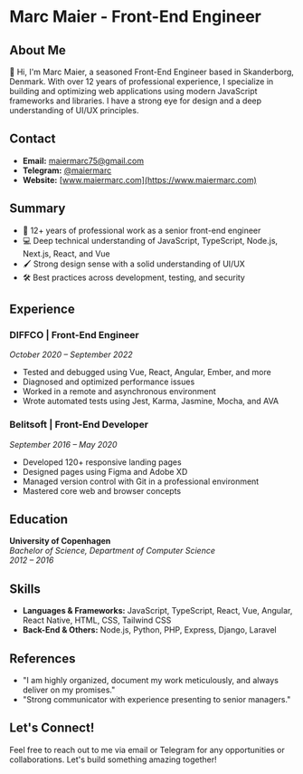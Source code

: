 # Marc Maier - Front-End Engineer

## About Me

👋 Hi, I'm Marc Maier, a seasoned Front-End Engineer based in Skanderborg, Denmark. With over 12 years of professional experience, I specialize in building and optimizing web applications using modern JavaScript frameworks and libraries. I have a strong eye for design and a deep understanding of UI/UX principles.

## Contact

- **Email:** [maiermarc75@gmail.com](mailto:maiermarc75@gmail.com)
- **Telegram:** [@maiermarc](https://t.me/maiermarc)
- **Website:** [www.maiermarc.com](https://www.maiermarc.com)

## Summary

- 🌟 12+ years of professional work as a senior front-end engineer
- 💻 Deep technical understanding of JavaScript, TypeScript, Node.js, Next.js, React, and Vue
- 🖌️ Strong design sense with a solid understanding of UI/UX
- 🛠️ Best practices across development, testing, and security

## Experience

### DIFFCO | Front-End Engineer
*October 2020 – September 2022*

- Tested and debugged using Vue, React, Angular, Ember, and more
- Diagnosed and optimized performance issues
- Worked in a remote and asynchronous environment
- Wrote automated tests using Jest, Karma, Jasmine, Mocha, and AVA

### Belitsoft | Front-End Developer
*September 2016 – May 2020*

- Developed 120+ responsive landing pages
- Designed pages using Figma and Adobe XD
- Managed version control with Git in a professional environment
- Mastered core web and browser concepts

## Education

**University of Copenhagen**  
*Bachelor of Science, Department of Computer Science*  
*2012 – 2016*

## Skills

- **Languages & Frameworks:** JavaScript, TypeScript, React, Vue, Angular, React Native, HTML, CSS, Tailwind CSS
- **Back-End & Others:** Node.js, Python, PHP, Express, Django, Laravel

## References

- "I am highly organized, document my work meticulously, and always deliver on my promises."
- "Strong communicator with experience presenting to senior managers."

## Let's Connect!

Feel free to reach out to me via email or Telegram for any opportunities or collaborations. Let's build something amazing together!
